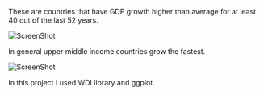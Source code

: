 These are countries that have GDP growth higher than average for at least 40 out of the last 52 years.

![ScreenShot](https://raw.github.com/ghromis/DataProjects/master/Champs/Champs.jpeg)


In general upper middle income countries grow the fastest.

![ScreenShot](https://raw.github.com/ghromis/DataProjects/master/Champs/by.income.jpeg)

In this project I used WDI library and ggplot.

